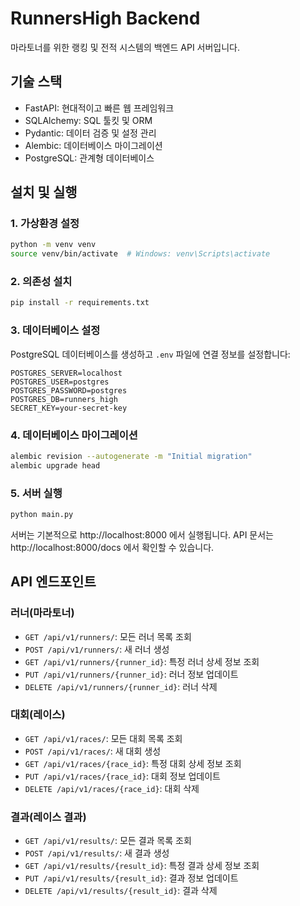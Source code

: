 # RunnersHigh Backend

마라토너를 위한 랭킹 및 전적 시스템의 백엔드 API 서버입니다.

## 기술 스택

- FastAPI: 현대적이고 빠른 웹 프레임워크
- SQLAlchemy: SQL 툴킷 및 ORM
- Pydantic: 데이터 검증 및 설정 관리
- Alembic: 데이터베이스 마이그레이션
- PostgreSQL: 관계형 데이터베이스

## 설치 및 실행

### 1. 가상환경 설정

```bash
python -m venv venv
source venv/bin/activate  # Windows: venv\Scripts\activate
```

### 2. 의존성 설치

```bash
pip install -r requirements.txt
```

### 3. 데이터베이스 설정

PostgreSQL 데이터베이스를 생성하고 `.env` 파일에 연결 정보를 설정합니다:

```
POSTGRES_SERVER=localhost
POSTGRES_USER=postgres
POSTGRES_PASSWORD=postgres
POSTGRES_DB=runners_high
SECRET_KEY=your-secret-key
```

### 4. 데이터베이스 마이그레이션

```bash
alembic revision --autogenerate -m "Initial migration"
alembic upgrade head
```

### 5. 서버 실행

```bash
python main.py
```

서버는 기본적으로 http://localhost:8000 에서 실행됩니다.
API 문서는 http://localhost:8000/docs 에서 확인할 수 있습니다.

## API 엔드포인트

### 러너(마라토너)

- `GET /api/v1/runners/`: 모든 러너 목록 조회
- `POST /api/v1/runners/`: 새 러너 생성
- `GET /api/v1/runners/{runner_id}`: 특정 러너 상세 정보 조회
- `PUT /api/v1/runners/{runner_id}`: 러너 정보 업데이트
- `DELETE /api/v1/runners/{runner_id}`: 러너 삭제

### 대회(레이스)

- `GET /api/v1/races/`: 모든 대회 목록 조회
- `POST /api/v1/races/`: 새 대회 생성
- `GET /api/v1/races/{race_id}`: 특정 대회 상세 정보 조회
- `PUT /api/v1/races/{race_id}`: 대회 정보 업데이트
- `DELETE /api/v1/races/{race_id}`: 대회 삭제

### 결과(레이스 결과)

- `GET /api/v1/results/`: 모든 결과 목록 조회
- `POST /api/v1/results/`: 새 결과 생성
- `GET /api/v1/results/{result_id}`: 특정 결과 상세 정보 조회
- `PUT /api/v1/results/{result_id}`: 결과 정보 업데이트
- `DELETE /api/v1/results/{result_id}`: 결과 삭제
